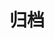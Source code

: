 ---
url: /posts/1a557283e5542468721ccbc770c8b13f/
title: "归档"
layout: "archives"
url: "/archives/"
summary: "所有文章按时间归档"
--- 